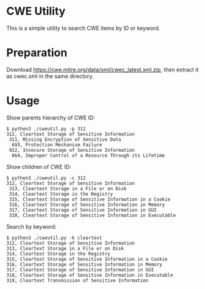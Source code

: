 # CWE Utility

This is a simple utility to search CWE items by ID or keyword.

# Preparation

Download https://cwe.mitre.org/data/xml/cwec_latest.xml.zip, then extract it as cwec.xml in the same directory. 

# Usage

Show parents hierarchy of CWE ID:

    $ python3 ./cweutil.py -p 312
    312, Cleartext Storage of Sensitive Information
     311, Missing Encryption of Sensitive Data
      693, Protection Mechanism Failure
     922, Insecure Storage of Sensitive Information
      664, Improper Control of a Resource Through its Lifetime

Show children of CWE ID:

    $ python3 ./cweutil.py -c 312
    312, Cleartext Storage of Sensitive Information
     313, Cleartext Storage in a File or on Disk
     314, Cleartext Storage in the Registry
     315, Cleartext Storage of Sensitive Information in a Cookie
     316, Cleartext Storage of Sensitive Information in Memory
     317, Cleartext Storage of Sensitive Information in GUI
     318, Cleartext Storage of Sensitive Information in Executable

Search by keyword:

    $ python3 ./cweutil.py -k cleartext
    312, Cleartext Storage of Sensitive Information
    313, Cleartext Storage in a File or on Disk
    314, Cleartext Storage in the Registry
    315, Cleartext Storage of Sensitive Information in a Cookie
    316, Cleartext Storage of Sensitive Information in Memory
    317, Cleartext Storage of Sensitive Information in GUI
    318, Cleartext Storage of Sensitive Information in Executable
    319, Cleartext Transmission of Sensitive Information
